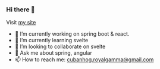 ### Hi there 👋

Visit [my site](https://balaji.host)

- 🔭 I’m currently working on spring boot & react.
- 🌱 I’m currently learning svelte
- 👯 I’m looking to collaborate on svelte
- 💬 Ask me about spring, angular
- 📫 How to reach me: cubanhog.royalgamma@gmail.com


